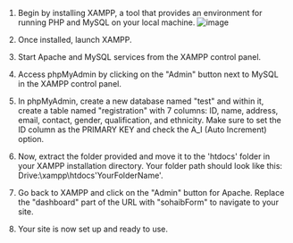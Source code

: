 1. Begin by installing XAMPP, a tool that provides an environment for running PHP and MySQL on your local machine.
   ![image](https://github.com/AadenAaric/phpAndSql/assets/92848128/d6745e3d-7740-4ff1-b2ad-8e8241020fac)

   
3. Once installed, launch XAMPP.

4. Start Apache and MySQL services from the XAMPP control panel.
   
5. Access phpMyAdmin by clicking on the "Admin" button next to MySQL in the XAMPP control panel. 

6. In phpMyAdmin, create a new database named "test" and within it, create a table named "registration" with 7 columns: ID, name, address, email, contact, gender, qualification, and ethnicity. Make sure to set the ID column as the PRIMARY KEY and check the A_I (Auto Increment) option.

7. Now, extract the folder provided and move it to the 'htdocs' folder in your XAMPP installation directory. Your folder path should look like this: Drive:\xampp\htdocs\'YourFolderName'.

8. Go back to XAMPP and click on the "Admin" button for Apache. Replace the "dashboard" part of the URL with "sohaibForm" to navigate to your site. 

9. Your site is now set up and ready to use.

 
